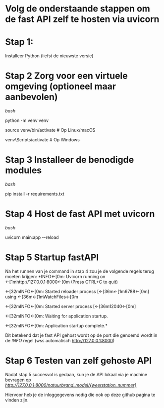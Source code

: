 # Volg de onderstaande stappen om de fast API zelf te hosten via uvicorn

# Stap 1:
Installeer Python (liefst de nieuwste versie)

# Stap 2 Zorg voor een virtuele omgeving (optioneel maar aanbevolen)
*bash*

python -m venv venv

source venv/bin/activate    # Op Linux/macOS

venv\Scripts\activate       # Op Windows

# Stap 3 Installeer de benodigde modules
*bash*

pip install -r requirements.txt

# Stap 4 Host de fast API met uvicorn
*bash*

uvicorn main:app --reload

# Stap 5 Startup fastAPI
Na het runnen van je command in stap 4 zou je de volgende regels terug moeten krijgen:
*INFO←[0m:     Uvicorn running on ←[1mhttp://127.0.0.1:8000←[0m (Press CTRL+C to quit)

←[32mINFO←[0m:     Started reloader process [←[36m←[1m6788←[0m] using ←[36m←[1mWatchFiles←[0m

←[32mINFO←[0m:     Started server process [←[36m12040←[0m]

←[32mINFO←[0m:     Waiting for application startup.

←[32mINFO←[0m:     Application startup complete.*

Dit betekend dat je fast API gehost wordt op de port die genoemd wordt in de *INFO* regel (wss automatisch http://127.0.0.1:8000)

# Stap 6 Testen van zelf gehoste API
Nadat stap 5 succesvol is gedaan, kun je de API lokaal via je machine bevragen op *http://127.0.0.1:8000/natuurbrand_model/{weerstation_nummer}*

Hiervoor heb je de inloggegevens nodig die ook op deze github pagina te vinden zijn.
